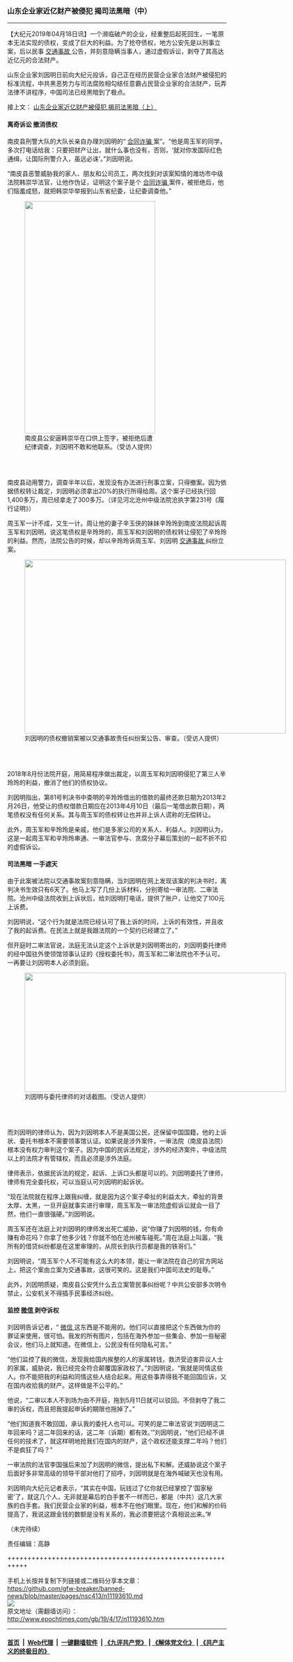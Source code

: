 ### 山东企业家近亿财产被侵犯 揭司法黑暗（中）
------------------------

<p>
 【大纪元2019年04月18日讯】一个濒临破产的企业，经重整后起死回生，一笔原本无法实现的债权，变成了巨大的利益。为了抢夺债权，地方公安先是以刑事立案，后以民事
 <a href="http://www.epochtimes.com/gb/tag/%E4%BA%A4%E9%80%9A%E4%BA%8B%E6%95%85.html">
  交通事故
 </a>
 公告，并刻意隐瞒当事人，通过虚假诉讼，剥夺了其高达近亿元的合法财产。
</p>
<p>
 山东企业家刘因明日前向大纪元投诉，自己正在经历民营企业家合法财产被侵犯的标准流程，中共黑恶势力与司法腐败相勾结任意霸占民营企业家的合法财产，玩弄法律不讲程序，中国司法已经黑暗到了极点。
</p>
<p>
 接上文：
 <a href="http://www.epochtimes.com/gb/19/4/17/n11193604.htm">
  山东企业家近亿财产被侵犯 揭司法黑暗（上）
 </a>
</p>
<h4>
 离奇诉讼 撤消债权
</h4>
<p>
 南皮县刑警大队的大队长亲自办理刘因明的“
 <a href="http://www.epochtimes.com/gb/tag/%E5%90%88%E5%90%8C%E8%AF%88%E9%AA%97.html">
  合同诈骗
 </a>
 案”。“他是周玉军的同学，多次打电话给我：只要把财产让出，就什么事也没有，否则，‘就对你发国际红色通缉，让国际刑警介入，虽远必诛’。”刘因明说。
</p>
<p>
 “南皮县恶警威胁我的家人、朋友和公司员工，两次找到对该案知情的潍坊市中级法院韩崇华法官，让他作伪证，证明这个案子是个
 <a href="http://www.epochtimes.com/gb/tag/%E5%90%88%E5%90%8C%E8%AF%88%E9%AA%97.html">
  合同诈骗
 </a>
 案件，被拒绝后，他们恼羞成怒，就把韩崇华举报到山东省纪委，让纪委调查他。”
</p>
<figure class="wp-caption aligncenter" id="attachment_11196045" style="width: 300px">
 <a href="http://i.epochtimes.com/assets/uploads/2019/04/1555081138IMG_3588.png">
  <img alt="" class="wp-image-11196045 size-small" height="534" src="http://i.epochtimes.com/assets/uploads/2019/04/1555081138IMG_3588-300x534.png" width="300"/>
 </a>
 <br/><figcaption class="wp-caption-text">
  南皮县公安逼韩崇华在口供上签字，被拒绝后遭纪律调查，刘因明不敢和他联系。（受访人提供）
 </figcaption><br/>
</figure><br/>
<p>
 南皮县动用警力，调查半年以后，发现没有办法进行刑事立案，只得撤案。因为依据债权转让裁定，刘因明必须拿出20%的执行所得给周。这个案子已经执行回1,400多万，周已经拿走了300多万。（详见河北沧州中级法院沧执字第231号《履行证明》）
</p>
<p>
 周玉军一计不成，又生一计。周让他的妻子辛玉侠的妹妹辛玲玲到南皮法院起诉周玉军和刘因明，说这笔债权是辛玲玲的，周玉军和刘因明的债权转让侵犯了辛玲玲的利益。然而，法院公告的时候，却以辛玲玲诉周玉军、刘因明
 <a href="http://www.epochtimes.com/gb/tag/%E4%BA%A4%E9%80%9A%E4%BA%8B%E6%95%85.html">
  交通事故
 </a>
 纠纷立案。
</p>
<figure class="wp-caption aligncenter" id="attachment_11194353" style="width: 600px">
 <a href="http://i.epochtimes.com/assets/uploads/2019/04/005FotoJet.jpg">
  <img alt="" class="size-large wp-image-11194353" height="400" src="http://i.epochtimes.com/assets/uploads/2019/04/005FotoJet-600x400.jpg" width="600"/>
 </a>
 <br/><figcaption class="wp-caption-text">
  刘因明的债权撤销案被以交通事故责任纠纷案公告、审查。（受访人提供）
 </figcaption><br/>
</figure><br/>
<p>
 2018年8月份法院开庭，用简易程序做出裁定，以周玉军和刘因明侵犯了第三人辛玲玲的利益，撤消了他们的债权协议。
</p>
<p>
 刘因明指出，第81号判决书中查明的辛玲玲借出的借款的最终还款日期为2013年2月26日，他受让的债权借款日期应在2013年4月10日（最后一笔借出款日期），两笔债权没有任何关系。其与周玉军的债权转让也并非上诉人谎称的无偿转让。
</p>
<p>
 此外，周玉军和辛玲玲是亲戚，他们是多家公司的关系人、利益人。刘因明认为，这是一起周玉军和辛玲玲串通、一审法官参与、贪腐分子幕后策划的一起不折不扣的虚假诉讼。
</p>
<h4>
 司法黑暗 一手遮天
</h4>
<p>
 由于此案被法院以交通事故案刻意隐瞒，当刘因明在网上发现该案的判决书时，离判决书生效只有6天了。他马上写了几份上诉材料，分别寄给一审法院、二审法院。沧州中级法院收到上诉状后，给刘因明打电话，提供了账户，让他交了100元上诉费。
</p>
<p>
 刘因明说，“这个行为就是法院已经认可了我上诉的时间，上诉的有效性，并且收了我的起诉费。在民法上就是我跟法院的一个契约已经建立了。”
</p>
<p>
 但开庭时二审法官说，法庭无法认定这个上诉状是刘因明寄出的，刘因明委托律师的经中国驻外使领馆领事认证的《授权委托书》，周玉军和二审法院也不予认可。一再要让刘因明本人必须到庭。
</p>
<figure class="wp-caption aligncenter" id="attachment_11194387" style="width: 600px">
 <a href="http://i.epochtimes.com/assets/uploads/2019/04/007FotoJet_meitu_1.jpg">
  <img alt="" class="size-large wp-image-11194387" height="274" src="http://i.epochtimes.com/assets/uploads/2019/04/007FotoJet_meitu_1-600x274.jpg" width="600"/>
 </a>
 <br/><figcaption class="wp-caption-text">
  刘因明与委托律师的对话截图。（受访人提供）
 </figcaption><br/>
</figure><br/>
<p>
 而刘因明的律师认为，因为刘因明本人不是美国公民，还保留中国国籍，他的上诉状、委托书根本不需要领事馆认证。如果说是涉外案件，一审法院（南皮县法院）根本没有权力审判这个案子。因为中国的民诉法规定，涉外的经济案件，中级法院以上的法院才有管辖权，而且必须是涉外法庭。
</p>
<p>
 律师表示，依据民诉法的规定，起诉、上诉口头都是可以的。刘因明委托了律师，律师有完全委托权，可以当庭认可刘因明的起诉状。
</p>
<p>
 “现在法院就在程序上跟我纠缠，就是因为这个案子牵扯的利益太大，牵扯的背景太厚、太黑，一旦开庭就事实进行审理，周玉军及一审法院虚假诉讼就会一目了然，他们一直很强硬。”刘因明说。
</p>
<p>
 周玉军还在法庭上对刘因明的律师发出死亡威胁，说“你赚了刘因明的钱，你有命赚有命花吗？你拿了他多少钱？你就不怕在沧州被车碰死。”周在法庭上叫嚣，“我所有的借贷纠纷都是在这里审理的，从院长到执行员都是我的铁哥们。”
</p>
<p>
 刘因明说，“周玉军个人不可能有这么大的本领，能让一审法院在自己的官方网站上，把这个案由立案为交通事故，这很可笑的。这是我们中国司法史的耻辱。”
</p>
<p>
 此外，刘因明质疑，南皮县公安凭什么去立案管民事纠纷呢？中共公安部多次明令禁止，公安机关不得插手民事经济纠纷。
</p>
<h4>
 监控
 <a href="http://www.epochtimes.com/gb/tag/%E5%BE%AE%E4%BF%A1.html">
  微信
 </a>
 剥夺诉权
</h4>
<p>
 刘因明告诉记者，“
 <a href="http://www.epochtimes.com/gb/tag/%E5%BE%AE%E4%BF%A1.html">
  微信
 </a>
 这东西是不能用的。他们可以直接把这个东西做为你的罪证来使用，很可怕。我发的所有图片，包括在海外参加一些集会、参加一些秘密会议，他们马上就知道。在微信上，公民没有任何隐私可言。”
</p>
<p>
 “他们监控了我的微信，发现我给国内挨整的人的家属转钱，救济受迫害异议人士的家属，威胁说，我已经完全符合颠覆国家政权了。”刘因明说，“我就是同情这些人。你不能把我的利益和同情这些人结合起来。用这些事弄得我不能回国应诉，又在国内收拾我的财产。这样做是不公平的。”
</p>
<p>
 他说，“二审以本人不到场为由不开庭，拖到5月11日就可以驳回。不但剥夺了我二审的诉权，而且把我提起申诉的期限也拖掉了。”
</p>
<p>
 “他们知道我不敢回国，承认我的委托人也可以。可笑的是二审法官说‘刘因明这二年回来吗？这二年回来的话，这二年（诉期）都有效。’”刘因明说，“他们已经不讲任何的技术了，就这样明地抢我们在国内的财产，这个政权还能支撑二年吗？他们不是疯狂了吗？”
</p>
<p>
 一审法院的法官李国强后来加了刘因明的微信，提出私下和解。还威胁说这个案子后面好多非常高级的领导干部对他打了招呼，刘因明就是在海外喊破天也没有用。
</p>
<p>
 刘因明向大纪元记者表示，“其实在中国，玩钱过了亿你就已经掌控了‘国家秘密’了，就这几个人，无非就是幕后的白手套不一样而已，都是（中共）这几大家族的白手套。我们民营企业家的利益，根本不在他们眼里。现在，他们和解的价码提高了，我说这跟金钱的数额是没有关系的，我必须要把这个真相说出来。”#
</p>
<p>
 （未完待续）
</p>
<p>
 责任编辑：高静
</p>

+++++++++++++++++++++++++++++++++++++++++++++++++++++++++++<br/><br/>
手机上长按并复制下列链接或二维码分享本文章：<br/>
https://github.com/gfw-breaker/banned-news/blob/master/pages/nsc413/n11193610.md <br/>
<a href='https://github.com/gfw-breaker/banned-news/blob/master/pages/nsc413/n11193610.md'><img src='https://github.com/gfw-breaker/banned-news/blob/master/pages/nsc413/n11193610.md.png'/></a> <br/>
原文地址（需翻墙访问）：http://www.epochtimes.com/gb/19/4/17/n11193610.htm


------------------------
#### [首页](https://github.com/gfw-breaker/banned-news/blob/master/README.md) &nbsp;|&nbsp; [Web代理](https://github.com/labour-camp/helloworld) &nbsp;|&nbsp; [一键翻墙软件](https://github.com/gfw-breaker/nogfw/blob/master/README.md) &nbsp;| [《九评共产党》](https://github.com/gfw-breaker/9ping.md/blob/master/README.md#九评之一评共产党是什么) | [《解体党文化》](https://github.com/gfw-breaker/jtdwh.md/blob/master/README.md) | [《共产主义的终极目的》](https://github.com/gfw-breaker/gczydzjmd.md/blob/master/README.md)

